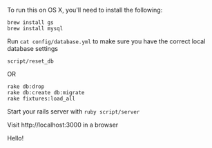 
To run this on OS X, you'll need to install the following:

    brew install gs
    brew install mysql

Run `cat config/database.yml` to make sure you have the correct local database settings

    script/reset_db
    
OR

    rake db:drop
    rake db:create db:migrate
    rake fixtures:load_all

Start your rails server with `ruby script/server`

Visit http://localhost:3000 in a browser

Hello!

